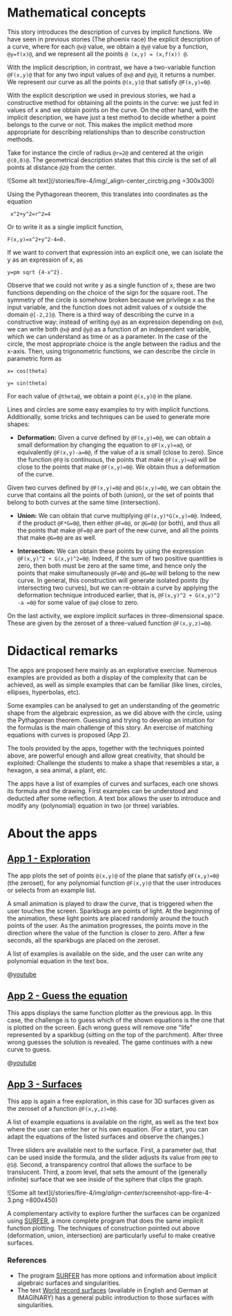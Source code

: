 # Mathematical concepts
This story introduces the description of curves by implicit functions. We have seen in previous stories (The phoenix race) the explicit description of a curve, where for each `@x@` value, we obtain a `@y@` value by a function, `@y=f(x)@`, and we represent all the points `@ (x,y) = (x,f(x)) @`.

With the implicit description, in contrast, we have a two-variable function `@F(x,y)@` that for any two input values of `@x@` and `@y@`, it returns a number. We represent our curve as all the points `@(x,y)@` that satisfy `@F(x,y)=0@`.

With the explicit description we used in previous stories, we had a constructive method for obtaining all the points in the curve: we just fed in values of x and we obtain points on the curve. On the other hand, with the implicit description, we have just a test method to decide whether a point belongs to the curve or not. This makes the implicit method more appropriate for describing relationships than to describe construction methods.

Take for instance the circle of radius `@r=2@` and centered at the origin `@(0,0)@`. The geometrical description states that this circle is the set of all points at distance `@2@` from the center.

![Some alt text](/stories/fire-4/img/_align-center_circtrig.png =300x300)

Using the Pythagorean theorem, this translates into coordinates as the equation

```AsciiMath
 x^2+y^2=r^2=4
 ```

Or to write it as a single implicit function,
```AsciiMath
F(x,y)=x^2+y^2-4=0.
```
If we want to convert that expression into an explicit one, we can isolate the y as an expression of x, as
```AsciiMath
y=pm sqrt {4-x^2}.
```
Observe that we could not write y as a single function of x, these are two functions depending on the choice of the sign for the square root. The symmetry of the circle is somehow broken because we privilege x as the input variable, and the function does not admit values of x outside the domain `@[-2,2]@`.
There is a third way of describing the curve in a constructive way: instead of writing `@y@` as an expression depending on `@x@`, we can write both `@x@` and `@y@` as a function of an independent variable, which we can understand as time or as a parameter. In the case of the circle, the most appropriate choice is the angle between the radius and the x-axis. Then, using trigonometric functions, we can describe the circle in parametric form as
```AsciiMath
x= cos(theta)

y= sin(theta)
```

For each value of `@theta@`, we obtain a point `@(x,y)@` in the plane.


Lines and circles are some easy examples to try with implicit functions. Additionally, some tricks and techniques can be used to generate more shapes:

* **Deformation:** Given a curve defined by `@F(x,y)=0@`, we can obtain a small deformation by changing the equation to `@F(x,y)=a@`, or equivalently `@F(x,y)-a=0@`, if the value of a is small (close to zero). Since the function `@F@` is continuous, the points that make `@F(x,y)=a@` will be close to the points that make `@F(x,y)=0@`. We obtain thus a deformation of the curve.

Given two curves defined by `@F(x,y)=0@` and `@G(x,y)=0@`, we can obtain the curve that contains all the points of both (union), or the set of points that belong to both curves at the same time (intersection).

* **Union:** We can obtain that curve multiplying `@F(x,y)*G(x,y)=0@`. Indeed, if the product `@F*G=0@`, then either `@F=0@`, or `@G=0@` (or both), and thus all the points that make `@F=0@` are part of the new curve, and all the points that make `@G=0@` are as well.

* **Intersection:** We can obtain these points by using the expression `@F(x,y)^2 + G(x,y)^2=0@`. Indeed, if the sum of two positive quantities is zero, then both must be zero at the same time, and hence only the points that make simultaneously `@F=0@` and `@G=0@` will belong to the new curve. In general, this construction will generate isolated points (by intersecting two curves), but we can re-obtain a curve by applying the deformation technique introduced earlier, that is, `@F(x,y)^2 + G(x,y)^2 -a =0@` for some value of `@a@` close to zero.

On the last activity, we explore implicit surfaces in three-dimensional space. These are given by the zeroset of a three-valued function `@F(x,y,z)=0@`.


# Didactical remarks
The apps are proposed here mainly as an explorative exercise. Numerous examples are provided as both a display of the complexity that can be achieved, as well as simple examples that can be familiar (like lines, circles, ellipses, hyperbolas, etc).

Some examples can be analysed to get an understanding of the geometric shape from the algebraic expression, as we did above with the circle, using the Pythagorean theorem. Guessing and trying to develop an intuition for the formulas is the main challenge of this story. An exercise of matching equations with curves is proposed (App 2).

The tools provided by the apps, together with the techniques pointed above, are powerful enough and allow great creativity, that should be exploited: Challenge the students to make a shape that resembles a star, a hexagon, a sea animal, a plant, etc.

The apps have a list of examples of curves and surfaces, each one shows its formula and the drawing. First examples can be understood and deducted after some reflection. A text box allows the user to introduce and modify any (polynomial) equation in two (or three) variables.


# About the apps

## [App 1 - Exploration]($HUB_URL/apps/?appNumber=0&story=fire-4)
The app plots the set of points `@(x,y)@` of the plane that satisfy `@F(x,y)=0@` (the zeroset), for any polynomial function `@F(x,y)@` that the user introduces or selects from an example list.

A small animation is played to draw the curve, that is triggered when the user touches the screen. Sparkbugs are points of light. At the beginning of the animation, these light points are placed randomly around the touch points of the user. As the animation progresses, the points move in the direction where the value of the function is closer to zero. After a few seconds, all the sparkbugs are placed on the zeroset.

A list of examples is available on the side, and the user can write any polynomial equation in the text box.

@[youtube](XoGBCCIlgnc?_align-center_)

## [App 2 - Guess the equation]($HUB_URL/apps/?appNumber=1&story=fire-4)
This apps displays the same function plotter as the previous app. In this case, the challenge is to guess which of the shown equations is the one that is plotted on the screen. Each wrong guess will remove one "life" represented by a sparkbug (sitting on the top of the parchment). After three wrong guesses the solution is revealed. The game continues with a new curve to guess.

@[youtube](RI82ffVucEA?_align-center_)

## [App 3 - Surfaces]($HUB_URL/apps/?appNumber=2&story=fire-4)
This app is again a free exploration, in this case for 3D surfaces given as the zeroset of a function `@F(x,y,z)=0@`.

A list of example equations is available on the right, as well as the text box where the user can enter her or his own equation. (For a start, you can adapt the equations of the listed surfaces and observe the changes.)

Three sliders are available next to the surface. First, a parameter `@a@`, that can be used inside the formula, and the slider adjusts its value from `@0@` to `@1@`. Second, a transparency control that allows the surface to be translucent. Third, a zoom level, that sets the amount of the (generally infinite) surface that we see inside of the sphere that clips the graph.

![Some alt text](/stories/fire-4/img/_align-center_/screenshot-app-fire-4-3.png =800x450)

A complementary activity to explore further the surfaces can be organized using [SURFER](https://imaginary.org/program/surfer), a more complete program that does the same implicit function plotting. The techniques of construction pointed out above (deformation, union, intersection) are particularly useful to make creative surfaces.


### References
* The program [SURFER](https://imaginary.org/program/surfer) has more options and information about implicit algebraic surfaces and singularities.
* The text [World record surfaces](https://imaginary.org/background-material/world-record-surfaces) (available in English and German at IMAGINARY) has a general public introduction to those surfaces with singularities.
